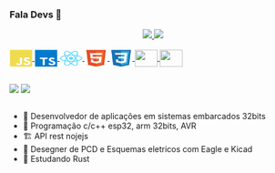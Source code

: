 ### Fala Devs 👋

<div align="center">
  <a href="https://github.com/kleysoncastro">
  <img height="180em" src="https://github-readme-stats.vercel.app/api?username=kleysoncastro&show_icons=true&theme=dracula&include_all_commits=true&count_private=true"/>
  <img height="180em" src="https://github-readme-stats.vercel.app/api/top-langs/?username=kleysoncastro&layout=compact&langs_count=7&theme=dracula"/>
</div>
  <div style="display: inline_block"><br>
  <img align="center" alt="Rafa-Js" height="30" width="40" src="https://raw.githubusercontent.com/devicons/devicon/master/icons/javascript/javascript-plain.svg">
  <img align="center" alt="Rafa-Ts" height="30" width="40" src="https://raw.githubusercontent.com/devicons/devicon/master/icons/typescript/typescript-plain.svg">
  <img align="center" alt="Rafa-React" height="30" width="40" src="https://raw.githubusercontent.com/devicons/devicon/master/icons/react/react-original.svg">
  <img align="center" alt="Rafa-HTML" height="30" width="40" src="https://raw.githubusercontent.com/devicons/devicon/master/icons/html5/html5-original.svg">
  <img align="center" alt="Rafa-CSS" height="30" width="40" src="https://raw.githubusercontent.com/devicons/devicon/master/icons/css3/css3-original.svg">
    <img align='center' height="30" width="40" src="https://cdn.jsdelivr.net/gh/devicons/devicon/icons/debian/debian-original.svg" />
    <img align='center' height="30" width="40" src="https://cdn.jsdelivr.net/gh/devicons/devicon/icons/rust/rust-plain.svg" />
    
</div>
  
##
  <div>

  <a href="https://www.linkedin.com/in/kleyson-castro" target="_blank"><img src="https://img.shields.io/badge/-LinkedIn-%230077B5?style=for-the-badge&logo=linkedin&logoColor=white" target="_blank"></a> 
    <a href="https://areadodev.blogspot.com/" target="_blank"><img src="https://img.shields.io/badge/Blogger-FF5722?style=for-the-badge&logo=blogger&logoColor=white" target="_blank"></a> 
  </div>
  
##
- 🔭 Desenvolvedor de aplicações em sistemas embarcados 32bits
- 🌱 Programação c/c++ esp32, arm 32bits, AVR
- :building_construction: API rest nojejs 
- :bricks: Desegner de PCD e Esquemas eletricos com Eagle e Kicad
- 👯 Estudando Rust


